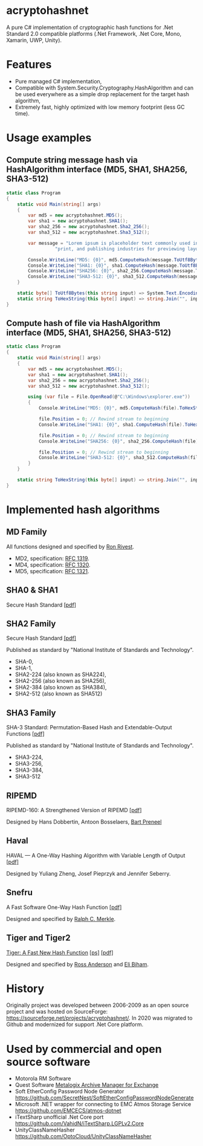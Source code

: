 # acryptohashnet
A pure C# implementation of cryptographic hash functions for .Net Standard 2.0 compatible platforms (.Net Framework, .Net Core, Mono, Xamarin, UWP, Unity).

# Features  

* Pure managed C# implementation,
* Compatible with System.Security.Cryptography.HashAlgorithm and can be used everywhere as a simple drop replacement for the target hash algorithm,
* Extremely fast, highly optimized with low memory footprint (less GC time).

# Usage examples

## Compute string message hash via HashAlgorithm interface (MD5, SHA1, SHA256, SHA3-512)

``` csharp
static class Program
{
    static void Main(string[] args)
    {
        var md5 = new acryptohashnet.MD5();
        var sha1 = new acryptohashnet.SHA1();
        var sha2_256 = new acryptohashnet.Sha2_256();
        var sha3_512 = new acryptohashnet.Sha3_512();

        var message = "Lorem ipsum is placeholder text commonly used in the graphic, " +
                  "print, and publishing industries for previewing layouts and visual mockups.";

        Console.WriteLine("MD5: {0}", md5.ComputeHash(message.ToUtf8Bytes()).ToHexString());
        Console.WriteLine("SHA1: {0}", sha1.ComputeHash(message.ToUtf8Bytes()).ToHexString());
        Console.WriteLine("SHA256: {0}", sha2_256.ComputeHash(message.ToUtf8Bytes()).ToHexString());
        Console.WriteLine("SHA3-512: {0}", sha3_512.ComputeHash(message.ToUtf8Bytes()).ToHexString());
    }

    static byte[] ToUtf8Bytes(this string input) => System.Text.Encoding.UTF8.GetBytes(input);
    static string ToHexString(this byte[] input) => string.Join("", input.Select(x => x.ToString("x2")));
}
```

## Compute hash of file via HashAlgorithm interface (MD5, SHA1, SHA256, SHA3-512)

``` csharp
static class Program
{
    static void Main(string[] args)
    {
        var md5 = new acryptohashnet.MD5();
        var sha1 = new acryptohashnet.SHA1();
        var sha2_256 = new acryptohashnet.Sha2_256();
        var sha3_512 = new acryptohashnet.Sha3_512();

        using (var file = File.OpenRead(@"C:\Windows\explorer.exe"))
        {
            Console.WriteLine("MD5: {0}", md5.ComputeHash(file).ToHexString());

            file.Position = 0; // Rewind stream to beginning
            Console.WriteLine("SHA1: {0}", sha1.ComputeHash(file).ToHexString());

            file.Position = 0; // Rewind stream to beginning
            Console.WriteLine("SHA256: {0}", sha2_256.ComputeHash(file).ToHexString());

            file.Position = 0; // Rewind stream to beginning
            Console.WriteLine("SHA3-512: {0}", sha3_512.ComputeHash(file).ToHexString());
        }
    }

    static string ToHexString(this byte[] input) => string.Join("", input.Select(x => x.ToString("x2")));
}
```

# Implemented hash algorithms

## MD Family
All functions designed and specified by [Ron Rivest](https://en.wikipedia.org/wiki/Ron_Rivest).
  * MD2, specification: [RFC 1319](docs/rfc1319.txt).
  * MD4, specification: [RFC 1320](docs/rfc1320.txt).
  * MD5, specification: [RFC 1321](docs/rfc1320.txt).

## SHA0 & SHA1
Secure Hash Standard [[pdf]](docs/NIST.FIPS.180-4.pdf)

## SHA2 Family
Secure Hash Standard [[pdf]](docs/NIST.FIPS.180-4.pdf)

Published as standard by "National Institute of Standards and Technology".

* SHA-0, 
* SHA-1,
* SHA2-224 (also known as SHA224),
* SHA2-256 (also known as SHA256),
* SHA2-384 (also known as SHA384),
* SHA2-512 (also known as SHA512)

## SHA3 Family
SHA-3 Standard: Permutation-Based Hash and Extendable-Output Functions [[pdf]](docs/NIST.FIPS.202.pdf)

Published as standard by "National Institute of Standards and Technology".

* SHA3-224,
* SHA3-256,
* SHA3-384,
* SHA3-512

## RIPEMD
RIPEMD-160: A Strengthened Version of RIPEMD [[pdf]](docs/AB-9601.pdf)

Designed by Hans Dobbertin, Antoon Bosselaers, [Bart Preneel](https://en.wikipedia.org/wiki/Bart_Preneel)

## Haval
HAVAL — A One-Way Hashing Algorithm with Variable Length of Output [[pdf]](docs/haval-paper.pdf)

Designed by Yuliang Zheng, Josef Pieprzyk and Jennifer Seberry.

## Snefru
A Fast Software One-Way Hash Function [[pdf]](docs/Merkle1990_Article_AFastSoftwareOne-wayHashFuncti.pdf)

Designed and specified by [Ralph C. Merkle](https://en.wikipedia.org/wiki/Ralph_Merkle).

## Tiger and Tiger2
[Tiger: A Fast New Hash Function](https://www.cs.technion.ac.il/~biham/Reports/Tiger/) [[ps]](docs/tiger.ps) [[pdf]](docs/tiger.pdf)

Designed and specified by [Ross Anderson](https://en.wikipedia.org/wiki/Ross_J._Anderson) and [Eli Biham](https://en.wikipedia.org/wiki/Eli_Biham).

# History
Originally project was developed between 2006-2009 as an open source project and was hosted on SourceForge: https://sourceforge.net/projects/acryptohashnet/.
In 2020 was migrated to Github and modernized for support .Net Core platform.

# Used by commercial and open source software

* Motorola RM Software
* Quest Software [Metalogix Archive Manager for Exchange](https://support.quest.com/technical-documents/metalogix-archive-manager-for-exchange/8.5/release-notes/5)
* Soft EtherConfig Password Node Generator https://github.com/SecretNest/SoftEtherConfigPasswordNodeGenerate
* Microsoft .NET wrapper for connecting to EMC Atmos Storage Service https://github.com/EMCECS/atmos-dotnet
* iTextSharp unofficial .Net Core port https://github.com/VahidN/iTextSharp.LGPLv2.Core
* UnityClassNameHasher https://github.com/OptoCloud/UnityClassNameHasher
